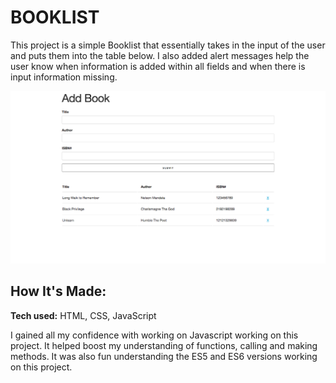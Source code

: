 # BOOKLIST
This project is a simple Booklist that essentially takes in the input of the user and puts them into the table below.
I also added alert messages help the user know when information is added within all fields and when there is input information missing.



![alt tag](BOOK.png)

## How It's Made:

**Tech used:** HTML, CSS, JavaScript

I gained all my confidence with working on Javascript working on this project. It helped boost my understanding of functions, calling and making methods. It was also fun understanding the ES5 and ES6 versions working on this project. 
